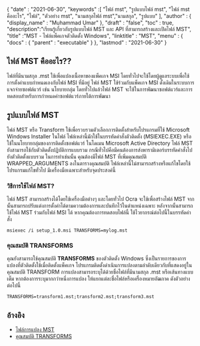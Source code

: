 {
  "date" : "2021-06-30",
  "keywords" :[ "ไฟล์ mst", "รูปแบบไฟล์ mst", "ไฟล์ mst คืออะไร", "ไฟล์", "ตัวอย่าง mst", "นามสกุลไฟล์ mst","นามสกุล", "รูปแบบ" ],
  "author" : {
    "display_name" : "Muhammad Umar"
},
  "draft" : "false",
  "toc" : true,
  "description":"เรียนรู้เกี่ยวกับรูปแบบไฟล์ MST และ API ที่สามารถสร้างและเปิดไฟล์ MST",
  "title" :"MST - ไฟล์แพ็คเกจตัวติดตั้ง Windows",
  "linktitle" : "MST",
  "menu" : {
    "docs" : {
      "parent" : "executable"
}
},
  "lastmod" : "2021-06-30"
}

## ไฟล์ MST คืออะไร??
ไฟล์ที่มีนามสกุล .mst ใช้เพื่อแปลงเนื้อหาของแพ็คเกจ MSI โดยทั่วไปจะใช้โดยผู้ดูแลระบบเพื่อใช้การตั้งค่าแบบกำหนดเองกับไฟล์ MSI ที่มีอยู่ ไฟล์ MST ใช้ร่วมกับแพ็คเกจ MSI ดั้งเดิมในระบบการแจกจ่ายซอฟต์แวร์ เช่น นโยบายกลุ่ม โดยทั่วไปแล้วไฟล์ MST จะใช้ในการพัฒนาซอฟต์แวร์และการทดสอบสำหรับการกำหนดค่าซอฟต์แวร์ภายใต้การพัฒนา

## รูปแบบไฟล์ MST
ไฟล์ MST หรือ Transform ใช้เพื่อรวบรวมตัวเลือกการติดตั้งสำหรับโปรแกรมที่ใช้ Microsoft Windows Installer ในไฟล์ ไฟล์เหล่านี้มักใช้ในบรรทัดคำสั่งตัวติดตั้ง (MSIEXEC.EXE) หรือใช้ในนโยบายกลุ่มของการติดตั้งซอฟต์แวร์ ในโดเมน Microsoft Active Directory ไฟล์ MST ยังสามารถใช้กับตัวติดตั้งปฏิบัติการแบบรวม กรณีทั่วไปคือมีคนต้องการส่งพารามิเตอร์บรรทัดคำสั่งไปยังตัวติดตั้งแบบรวม ในการทำเช่นนั้น คุณต้องมีไฟล์ MST ที่เพิ่มคุณสมบัติ WRAPPED_ARGUMENTS ลงในตารางคุณสมบัติ ไฟล์เหล่านี้ไม่สามารถสร้างหรือแก้ไขโดยใช้โปรแกรมแก้ไขทั่วไป มีเครื่องมือเฉพาะสำหรับจุดประสงค์นี้

### วิธีการใช้ไฟล์ MST?
ไฟล์ MST สามารถสร้างได้โดยใช้เครื่องมือต่างๆ และโดยทั่วไป Ocra จะใช้เพื่อสร้างไฟล์ MST จากนั้นสามารถปรับแต่งการตั้งค่าได้ตามความต้องการและบันทึกไว้ในตำแหน่งเฉพาะ หลังจากนั้นสามารถใช้ไฟล์ MST ร่วมกับไฟล์ MSI ได้ หากคุณต้องการทดสอบไฟล์นี้ ใช้ไวยากรณ์ต่อไปนี้ในบรรทัดคำสั่ง

```
msiexec /i setup_1.0.msi TRANSFORMS=mylog.mst
```
### คุณสมบัติ TRANSFORMS

คุณยังสามารถใช้คุณสมบัติ **TRANSFORMS** ของตัวติดตั้ง Windows ซึ่งเป็นรายการของการแปลงที่ตัวติดตั้งใช้เมื่อติดตั้งแพ็คเกจ โปรแกรมติดตั้งดำเนินการแปลงตามลำดับเดียวกับที่แสดงอยู่ในคุณสมบัติ TRANSFORM การแปลงสามารถระบุได้ด้วยชื่อไฟล์ที่มีนามสกุล .mst หรือเส้นทางแบบเต็ม หากต้องการระบุมากกว่าหนึ่งการแปลง ให้แยกแต่ละชื่อไฟล์หรือเครื่องหมายอัฒภาค ดังตัวอย่างต่อไปนี้

```
TRANSFORMS=transform1.mst;transform2.mst;transform3.mst
```

## อ้างอิง

* [ไฟล์การแปลง MST](https://www.exemsi.com/documentation/mst-transformation-files/)
* [คุณสมบัติ TRANSFORMS](https://learn.microsoft.com/en-us/windows/win32/msi/transforms)



